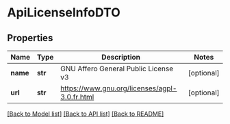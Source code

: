 # ApiLicenseInfoDTO

## Properties
Name | Type | Description | Notes
------------ | ------------- | ------------- | -------------
**name** | **str** | GNU Affero General Public License v3 | [optional] 
**url** | **str** | https://www.gnu.org/licenses/agpl-3.0.fr.html | [optional] 

[[Back to Model list]](../README.md#documentation-for-models) [[Back to API list]](../README.md#documentation-for-api-endpoints) [[Back to README]](../README.md)


